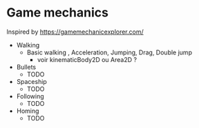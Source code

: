 # Game mechanics

Inspired by https://gamemechanicexplorer.com/

- Walking
  - Basic walking , Acceleration, Jumping, Drag, Double jump
    - voir kinematicBody2D ou Area2D ?
- Bullets
  - TODO
- Spaceship
  - TODO
- Following 
  - TODO
- Homing
  - TODO